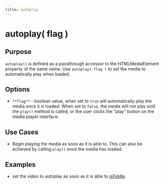 ```yaml
---
title: autoplay
---
```

# autoplay( flag ) #

## Purpose ##

`autoplay()` is defined as a passthrough accessor to the HTMLMediaElement property of the same name. Use `autoplay( flag )` to set the media to automatically play when loaded.

## Options ##

* `**flag**` - boolean value, when set to `true` will automatically play the media once it is loaded. When set to `false`, the media will not play until the `play()` method is called, or the user clicks the "play" button on the media player interface.

## Use Cases ##

* Begin playing the media as soon as it is able to. This can also be achieved by calling `play()` once the media has loaded.

## Examples ##

* set the video to autoplay as soon as it is able to [jsFiddle](http://jsfiddle.net/popcornjs/b7C8C/)
